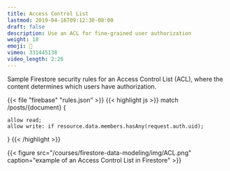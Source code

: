 ```yaml
---
title: Access Control List
lastmod: 2019-04-16T09:12:30-08:00
draft: false
description: Use an ACL for fine-grained user authorization
weight: 18
emoji: 🎁
vimeo: 331445138
video_length: 2:26
---
```


Sample Firestore security rules for an Access Control List (ACL), where the content determines which users have authorization. 

{{< file "firebase" "rules.json" >}}
{{< highlight js >}}
match /posts/{document} {

    allow read;
    allow write: if resource.data.members.hasAny(request.auth.uid);

}
{{< /highlight >}}

{{< figure src="/courses/firestore-data-modeling/img/ACL.png" caption="example of an Access Control List in Firestore"  >}}